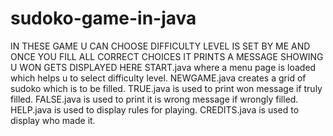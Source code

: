 # sudoko-game-in-java
IN THESE GAME U CAN CHOOSE DIFFICULTY LEVEL IS SET BY ME AND ONCE  YOU FILL ALL CORRECT CHOICES IT PRINTS A MESSAGE  SHOWING U WON GETS DISPLAYED
HERE START.java where a menu page is loaded which helps u to select difficulty level.
NEWGAME.java creates a grid of sudoko which is to be filled.
TRUE.java is used to print won message if truly filled.
FALSE.java is used to print it is wrong message if wrongly filled.
HELP.java is used to display rules for playing.
CREDITS.java is used to display who made it.

